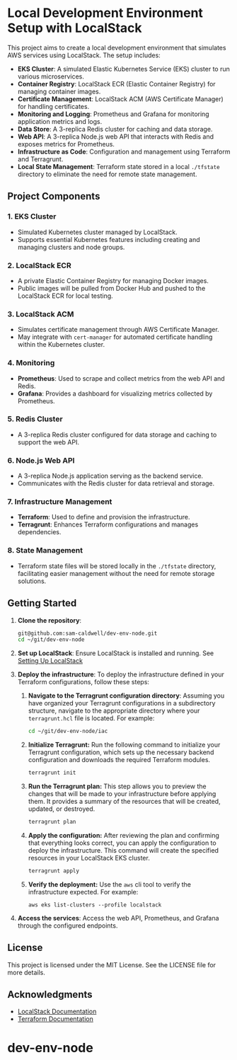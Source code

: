 # Local Development Environment Setup with LocalStack

This project aims to create a local development environment that simulates AWS services using LocalStack. 
The setup includes:

- **EKS Cluster**: A simulated Elastic Kubernetes Service (EKS) cluster to run various microservices.
- **Container Registry**: LocalStack ECR (Elastic Container Registry) for managing container images.
- **Certificate Management**: LocalStack ACM (AWS Certificate Manager) for handling certificates.
- **Monitoring and Logging**: Prometheus and Grafana for monitoring application metrics and logs.
- **Data Store**: A 3-replica Redis cluster for caching and data storage.
- **Web API**: A 3-replica Node.js web API that interacts with Redis and exposes metrics for Prometheus.
- **Infrastructure as Code**: Configuration and management using Terraform and Terragrunt.
- **Local State Management**: Terraform state stored in a local `./tfstate` directory to eliminate the need for 
  remote state management.

## Project Components

### 1. EKS Cluster
- Simulated Kubernetes cluster managed by LocalStack.
- Supports essential Kubernetes features including creating and managing clusters and node groups.

### 2. LocalStack ECR
- A private Elastic Container Registry for managing Docker images.
- Public images will be pulled from Docker Hub and pushed to the LocalStack ECR for local testing.

### 3. LocalStack ACM
- Simulates certificate management through AWS Certificate Manager.
- May integrate with `cert-manager` for automated certificate handling within the Kubernetes cluster.

### 4. Monitoring
- **Prometheus**: Used to scrape and collect metrics from the web API and Redis.
- **Grafana**: Provides a dashboard for visualizing metrics collected by Prometheus.

### 5. Redis Cluster
- A 3-replica Redis cluster configured for data storage and caching to support the web API.

### 6. Node.js Web API
- A 3-replica Node.js application serving as the backend service.
- Communicates with the Redis cluster for data retrieval and storage.

### 7. Infrastructure Management
- **Terraform**: Used to define and provision the infrastructure.
- **Terragrunt**: Enhances Terraform configurations and manages dependencies.

### 8. State Management
- Terraform state files will be stored locally in the `./tfstate` directory, facilitating easier management without 
  the need for remote storage solutions.

## Getting Started

1. **Clone the repository**:
    ```bash
    git@github.com:sam-caldwell/dev-env-node.git
    cd ~/git/dev-env-node
    ```

2. **Set up LocalStack**:
   Ensure LocalStack is installed and running.  See [Setting Up LocalStack](./docs/setup-localstack.md)

3. **Deploy the infrastructure**:
To deploy the infrastructure defined in your Terraform configurations, follow these steps:
   1. **Navigate to the Terragrunt configuration directory**:
      Assuming you have organized your Terragrunt configurations in a subdirectory structure, navigate to the 
      appropriate directory where your `terragrunt.hcl` file is located. For example:
      ```bash
      cd ~/git/dev-env-node/iac
      ```
   2. **Initialize Terragrunt:** 
      Run the following command to initialize your Terragrunt configuration, which sets up the necessary backend 
      configuration and downloads the required Terraform modules.
      ```bash
      terragrunt init
      ```
   3. **Run the Terragrunt plan:**
      This step allows you to preview the changes that will be made to your infrastructure before applying them. 
      It provides a summary of the resources that will be created, updated, or destroyed.
      ```bash
      terragrunt plan
      ```
   4. **Apply the configuration:** 
      After reviewing the plan and confirming that everything looks correct, you can apply the configuration to deploy
      the infrastructure. This command will create the specified resources in your LocalStack EKS cluster.
      ```bash
      terragrunt apply
      ```
   5. **Verify the deployment:**
      Use the `aws` cli tool to verify the infrastructure expected.  For example:
      ```shell
      aws eks list-clusters --profile localstack
      ```

4. **Access the services**:
   Access the web API, Prometheus, and Grafana through the configured endpoints.

## License
This project is licensed under the MIT License. See the LICENSE file for more details.

## Acknowledgments
- [LocalStack Documentation](https://docs.localstack.cloud/user-guide/)
- [Terraform Documentation](https://www.terraform.io/docs)
# dev-env-node

